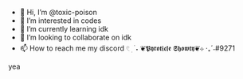 - 👋 Hi, I’m @toxic-poison
- 👀 I’m interested in codes
- 🌱 I’m currently learning idk
- 💞️ I’m looking to collaborate on idk
- 📫 How to reach me my discord 𓏲 ׅ ࣪ ˖ ❦𝕻𝖞𝖗𝖔𝖙𝖎𝖈𝖑𝖊 𝕾𝖍𝖔𝖜𝖙𝖞❦⊹ ‧₊ˊ˗#9271

<!---
toxic-poison/toxic-poison is a ✨ special ✨ repository because its `README.md` (this file) appears on your GitHub profile.
You can click the Preview link to take a look at your changes.
--->
yea
